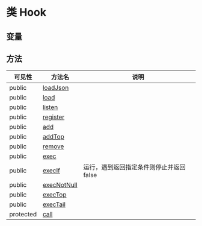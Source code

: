#  类 Hook




## 变量


## 方法


| 可见性 | 方法名 | 说明 |
|--------|-------|------|
| public|[loadJson](Hook/loadJson.md) |  |
| public|[load](Hook/load.md) |  |
| public|[listen](Hook/listen.md) |  |
| public|[register](Hook/register.md) |  |
| public|[add](Hook/add.md) |  |
| public|[addTop](Hook/addTop.md) |  |
| public|[remove](Hook/remove.md) |  |
| public|[exec](Hook/exec.md) |  |
| public|[execIf](Hook/execIf.md) | 运行，遇到返回指定条件则停止并返回false  |
| public|[execNotNull](Hook/execNotNull.md) |  |
| public|[execTop](Hook/execTop.md) |  |
| public|[execTail](Hook/execTail.md) |  |
| protected|[call](Hook/call.md) |  |
